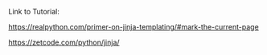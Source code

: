 Link to Tutorial:

https://realpython.com/primer-on-jinja-templating/#mark-the-current-page

https://zetcode.com/python/jinja/
